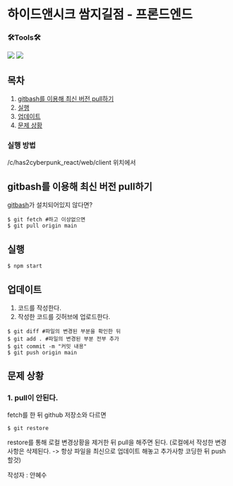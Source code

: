 # 하이드앤시크 쌈지길점 - 프론드엔드

### 🛠︎Tools🛠︎

<img src="https://img.shields.io/badge/Javascript-F7DF1E?style=flat-square&logo=javascript&logoColor=black"/> <img src="https://img.shields.io/badge/React-61DAFB?style=flat-square&logo=react&logoColor=black"/>

##

## 목차

1. [gitbash를 이용해 최신 버전 pull하기](#gitbash를-이용해-최신-버전-pull하기)
2. [실행](#실행)
3. [업데이트](#업데이트)
4. [문제 상황](#문제-상황)

### 실행 방법

/c/has2cyberpunk_react/web/client 위치에서

## gitbash를 이용해 최신 버전 pull하기

<a href = "https://git-scm.com/downloads">gitbash</a>가 설치되어있지 않다면?

```
$ git fetch #하고 이상없으면
$ git pull origin main
```

## 실행

```
$ npm start
```

## 업데이트

1. 코드를 작성한다.
2. 작성한 코드를 깃허브에 업로드한다.

```
$ git diff #파일의 변경된 부분을 확인한 뒤
$ git add . #파일의 변경된 부분 전부 추가
$ git commit -m "커밋 내용"
$ git push origin main
```

## 문제 상황

### 1. pull이 안된다.

fetch를 한 뒤 github 저장소와 다르면

```
$ git restore
```

restore를 통해 로컬 변경상황을 제거한 뒤 pull을 해주면 된다.
(로컬에서 작성한 변경사항은 삭제된다. -> 항상 파일을 최신으로 업데이트 해놓고 추가사항 코딩한 뒤 push할것)

작성자 : 안혜수
